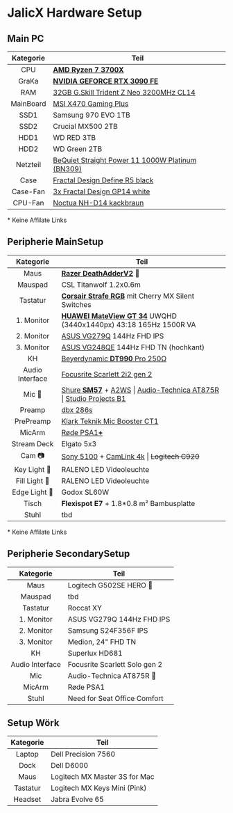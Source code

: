 # JalicX Hardware Setup

## Main PC

Kategorie | Teil
:---: | ---
CPU | [**AMD Ryzen 7 3700X**](https://www.amd.com/de/support/cpu/amd-ryzen-processors/amd-ryzen-7-desktop-processors/amd-ryzen-7-3700x#amd_support_product_spec)
GraKa | [**NVIDIA GEFORCE RTX 3090 FE**](https://www.nvidia.com/de-de/geforce/graphics-cards/30-series/rtx-3090-3090ti/#specs)
RAM | [32GB G.Skill Trident Z Neo 3200MHz CL14](https://www.gskill.com/product/165/326/1562838637/F4-3200C14D-32GTZN)
MainBoard | [MSI X470 Gaming Plus](https://de.msi.com/Motherboard/X470-GAMING-PLUS/Specification#spec-basic)
SSD1 | Samsung 970 EVO 1TB
SSD2 | Crucial MX500 2TB
HDD1 | WD RED 3TB
HDD2 | WD Green 2TB
Netzteil | [BeQuiet Straight Power 11 1000W Platinum (BN309)](https://www.bequiet.com/admin/ImageServer.php?ID=bb688a29686@be-quiet.net&lang=2&download=false&omitPreview=true)
Case | [Fractal Design Define R5 black](https://www.fractal-design.com/de/products/cases/define/define-r5/black/)
Case-Fan | [3x Fractal Design GP14 white](https://www.fractal-design.com/de/products/fans/dynamic/dynamic-gp-14/white/)
CPU-Fan | [Noctua NH-D14 kackbraun](https://noctua.at/de/nh-d14/specification)

\* Keine Affilate Links

## Peripherie MainSetup

Kategorie | Teil
:---: | ---
Maus | [**Razer DeathAdderV2**](https://www.razer.com/de-de/gaming-mice/razer-deathadder-v2) 🐁
Mauspad | CSL Titanwolf 1.2x0.6m 
Tastatur | [**Corsair Strafe RGB**](https://www.corsair.com/de/de/p/keyboards/ch-9000121-de/strafe-rgb-mechanical-gaming-keyboard-cherry-mx-silent-de-ch-9000121-de) mit Cherry MX Silent Switches
1.&nbsp;Monitor | [**HUAWEI MateView GT 34**](https://consumer.huawei.com/de/monitors/mateview-gt-se/specs/) UWQHD (3440x1440px) 43:18 165Hz 1500R VA
2.&nbsp;Monitor | [ASUS VG279Q](https://www.asus.com/de/displays-desktops/monitors/gaming/vg279q/techspec/) 144Hz FHD IPS
3.&nbsp;Monitor | [ASUS VG248QE](https://www.asus.com/de/displays-desktops/monitors/gaming/vg248qe/techspec/) 144Hz FHD TN (hochkant)
KH | [Beyerdynamic **DT990** Pro 250Ω](https://www.beyerdynamic.de/dt-990-pro.html)
Audio Interface | [Focusrite Scarlett 2i2 gen 2](https://fael-downloads-prod.focusrite.com/customer/prod/downloads/Scarlett%202i2%202nd%20gen%20User%20Guide%20-%20DE.pdf#page=15)
Mic 🎤 | [Shure **SM57**](https://www.shure.com/de-DE/produkte/mikrofone/sm57) + [A2WS](https://www.shure.com/de-DE/produkte/zubehoer/a2ws) \| [Audio-Technica AT875R](https://www.audio-technica.com/de-de/at875r) \| [Studio Projects B1](http://studioprojects.com/b1_tech.html)
Preamp | [dbx 286s](https://dbxpro.com/en/products/286s#specifications)
PrePreamp | [Klark Teknik Mic Booster CT1](https://www.klarkteknik.com/product.html?modelCode=P0E2N)
MicArm | [Røde PSA1<b>+</b>](https://rode.com/de/accessories/stands-bars/psa1-plus)
Stream Deck | Elgato 5x3
Cam 📷 | [Sony 5100](https://www.sony.de/electronics/wechselobjektivkameras/ilce-5100-body-kit#product_details_default) + [CamLink 4k](https://www.elgato.com/de/de/p/cam-link-4k) \| ~~Logitech C920~~
Key Light 🔦 | RALENO LED Videoleuchte
Fill Light 🔦 | RALENO LED Videoleuchte
Edge Light 🔦 | Godox SL60W 
Tisch | **Flexispot E7** + 1.8*0.8 m² Bambusplatte
Stuhl | tbd

\* Keine Affilate Links

## Peripherie SecondarySetup

Kategorie | Teil
:---: | ---
Maus | Logitech G502SE HERO 🐁
Mauspad | tbd
Tastatur | Roccat XY
1.&nbsp;Monitor | ASUS VG279Q 144Hz FHD IPS
2.&nbsp;Monitor | Samsung S24F356F IPS
3.&nbsp;Monitor | Medion, 24" FHD TN
KH | Superlux HD681
Audio Interface | Focusrite Scarlett Solo gen 2
Mic | Audio-Technica AT875R 🎤
MicArm | Røde PSA1
Stuhl | Need for Seat Office Comfort

## Setup Wörk
Kategorie | Teil
:---: | ---
Laptop | Dell Precision 7560
Dock | Dell D6000
Maus | Logitech MX Master 3S for Mac
Tastatur | Logitech MX Keys Mini (Pink)
Headset | Jabra Evolve 65
